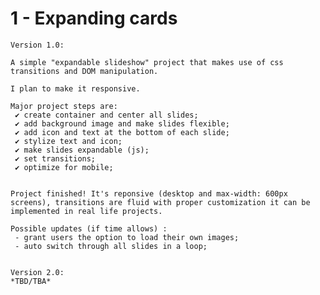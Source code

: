 # 1 - Expanding cards

    Version 1.0:

    A simple "expandable slideshow" project that makes use of css transitions and DOM manipulation.

    I plan to make it responsive.

    Major project steps are:
     ✔ create container and center all slides;
     ✔ add background image and make slides flexible;
     ✔ add icon and text at the bottom of each slide;
     ✔ stylize text and icon;
     ✔ make slides expandable (js);
     ✔ set transitions;
     ✔ optimize for mobile;


    Project finished! It's reponsive (desktop and max-width: 600px screens), transitions are fluid with proper customization it can be implemented in real life projects.

    Possible updates (if time allows) :
     - grant users the option to load their own images;
     - auto switch through all slides in a loop;


    Version 2.0:
    *TBD/TBA*
